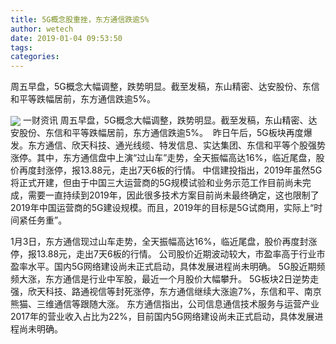 ```yaml
---
title: 5G概念股重挫，东方通信跌逾5%
author: wetech
date: 2019-01-04 09:53:50
tags: 
categories: 
---
```

周五早盘，5G概念大幅调整，跌势明显。截至发稿，东山精密、达安股份、东信和平等跌幅居前，东方通信跌逾5%。 
<!-- more -->
<img align="center" border="0" src="https://imgcdn.yicai.com/uppics/images/2019/01/8e2f252554a2d2b4cac539dd4a292b1b.jpg" />
一财资讯
周五早盘，5G概念大幅调整，跌势明显。截至发稿，东山精密、达安股份、东信和平等跌幅居前，东方通信跌逾5%。 
昨日午后，5G板块再度爆发。东方通信、欣天科技、通光线缆、特发信息、实达集团、东信和平等个股强势涨停。其中，东方通信盘中上演“过山车”走势，全天振幅高达16%，临近尾盘，股价再度封涨停，报13.88元，走出7天6板的行情。
中信建投指出，2019年虽然5G将正式开建，但由于中国三大运营商的5G规模试验和业务示范工作目前尚未完成，需要一直持续到2019年，因此很多技术方案目前尚未最终确定，这也限制了2019年中国运营商的5G建设规模。而且，2019年的目标是5G试商用，实际上“时间紧任务重”。
 
 
1月3日，东方通信现过山车走势，全天振幅高达16%，临近尾盘，股价再度封涨停，报13.88元，走出7天6板的行情。
公司股价近期波动较大，市盈率高于行业市盈率水平。国内5G网络建设尚未正式启动，具体发展进程尚未明确。
5G股近期频频大涨，东方通信是行业中军股，最近一个月股价大幅攀升。
5G板块2日逆势走强，欣天科技、路通视信等封死涨停，东方通信继续大涨逾7%，东信和平、南京熊猫、三维通信等跟随大涨。
东方通信指出，公司信息通信技术服务与运营产业2017年的营业收入占比为22%，目前国内5G网络建设尚未正式启动，具体发展进程尚未明确。
